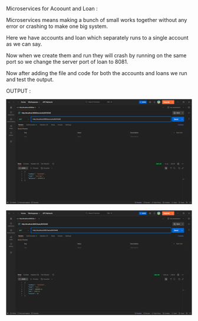 Microservices for Acoount and Loan :


Microservices means making a bunch of small works together without any error or crashing to make one big system.

Here we have accounts and loan which separately runs to a single account as we can say.

Now when we create them and run they will crash by running on the same port so we change the server port of loan to 8081.

Now after adding the file and code for both the accounts and loans we run and test the output.


OUTPUT :

![img.png](img.png)


![img_1.png](img_1.png)
